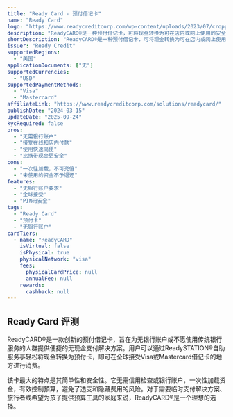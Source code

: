 ```yaml
---
title: "Ready Card - 预付借记卡"
name: "Ready Card"
logo: "https://www.readycreditcorp.com/wp-content/uploads/2023/07/cropped-3-1-32x32.png"
description: "ReadyCARD®是一种预付借记卡，可将现金转换为可在店内或网上使用的安全预付卡，无需银行账户。"
shortDescription: "ReadyCARD®是一种预付借记卡，可将现金转换为可在店内或网上使用的安全预付卡，无需银行账户。"
issuer: "Ready Credit"
supportedRegions:
  - "美国"
applicationDocuments: ["无"]
supportedCurrencies:
  - "USD"
supportedPaymentMethods:
  - "Visa"
  - "Mastercard"
affiliateLink: "https://www.readycreditcorp.com/solutions/readycard/"
publishDate: "2024-03-15"
updateDate: "2025-09-24"
kycRequired: false
pros:
  - "无需银行账户"
  - "接受在线和店内付款"
  - "使用快速简便"
  - "比携带现金更安全"
cons:
  - "一次性加载，不可充值"
  - "未使用的资金不予退还"
features:
  - "无银行账户要求"
  - "全球接受"
  - "PIN码安全"
tags:
  - "Ready Card"
  - "预付卡"
  - "无银行账户"
cardTiers:
  - name: "ReadyCARD"
    isVirtual: false
    isPhysical: true
    physicalNetwork: "visa"
    fees:
      physicalCardPrice: null
      annualFee: null
    rewards:
      cashback: null
---
```


## Ready Card 评测

ReadyCARD®是一款创新的预付借记卡，旨在为无银行账户或不愿使用传统银行服务的人群提供便捷的无现金支付解决方案。用户可以通过ReadySTATION®自助服务亭轻松将现金转换为预付卡，即可在全球接受Visa或Mastercard借记卡的地方进行消费。

该卡最大的特点是其简单性和安全性。它无需信用检查或银行账户，一次性加载资金，有效控制预算，避免了透支和隐藏费用的风险。对于需要临时支付解决方案、旅行者或希望为孩子提供预算工具的家庭来说，ReadyCARD®是一个理想的选择。